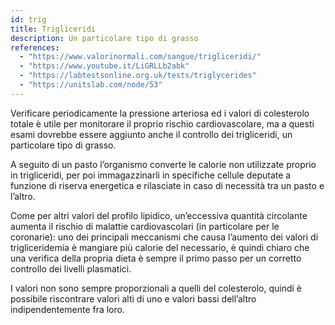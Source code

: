 ```yaml
---
id: trig
title: Trigliceridi
description: Un particolare tipo di grasso
references:
  - "https://www.valorinormali.com/sangue/trigliceridi/"
  - "https://www.youtube.it/LiGRLLb2abk"
  - "https://labtestsonline.org.uk/tests/triglycerides"
  - "https://unitslab.com/node/53"
---
```


Verificare periodicamente la pressione arteriosa ed i valori di colesterolo totale è utile per monitorare il proprio rischio cardiovascolare, ma a questi esami dovrebbe essere aggiunto anche il controllo dei trigliceridi, un particolare tipo di grasso.

A seguito di un pasto l’organismo converte le calorie non utilizzate proprio in trigliceridi, per poi immagazzinarli in specifiche cellule deputate a funzione di riserva energetica e rilasciate in caso di necessità tra un pasto e l’altro.

Come per altri valori del profilo lipidico, un’eccessiva quantità circolante aumenta il rischio di malattie cardiovascolari (in particolare per le coronarie): uno dei principali meccanismi che causa l’aumento dei valori di trigliceridemia è mangiare più calorie del necessario, è quindi chiaro che una verifica della propria dieta è sempre il primo passo per un corretto controllo dei livelli plasmatici.

I valori non sono sempre proporzionali a quelli del colesterolo, quindi è possibile riscontrare valori alti di uno e valori bassi dell’altro indipendentemente fra loro.
